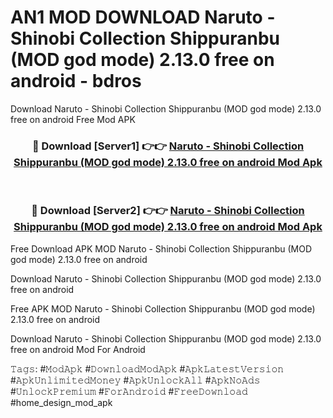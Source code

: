 # AN1 MOD DOWNLOAD Naruto - Shinobi Collection Shippuranbu (MOD god mode) 2.13.0 free on android - bdros
Download Naruto - Shinobi Collection Shippuranbu (MOD god mode) 2.13.0 free on android Free Mod APK

<div align="center">
<h3>🔴 Download [Server1] 👉👉 <a href="https://apk-comot.site?title=Naruto_-_Shinobi_Collection_Shippuranbu_(MOD_god_mode)_2.13.0_free_on_android">Naruto - Shinobi Collection Shippuranbu (MOD god mode) 2.13.0 free on android Mod Apk</a></h3><br>

<h3>🔴 Download [Server2] 👉👉 <a href="https://apk-comot.site?title=Naruto_-_Shinobi_Collection_Shippuranbu_(MOD_god_mode)_2.13.0_free_on_android">Naruto - Shinobi Collection Shippuranbu (MOD god mode) 2.13.0 free on android Mod Apk</a></h3>
</div>


Free Download APK MOD Naruto - Shinobi Collection Shippuranbu (MOD god mode) 2.13.0 free on android

Download Naruto - Shinobi Collection Shippuranbu (MOD god mode) 2.13.0 free on android 

Free APK MOD Naruto - Shinobi Collection Shippuranbu (MOD god mode) 2.13.0 free on android 

Download Naruto - Shinobi Collection Shippuranbu (MOD god mode) 2.13.0 free on android Mod For Android

𝚃𝚊𝚐𝚜: #𝙼𝚘𝚍𝙰𝚙𝚔 #𝙳𝚘𝚠𝚗𝚕𝚘𝚊𝚍𝙼𝚘𝚍𝙰𝚙𝚔 #𝙰𝚙𝚔𝙻𝚊𝚝𝚎𝚜𝚝𝚅𝚎𝚛𝚜𝚒𝚘𝚗 #𝙰𝚙𝚔𝚄𝚗𝚕𝚒𝚖𝚒𝚝𝚎𝚍𝙼𝚘𝚗𝚎𝚢 #𝙰𝚙𝚔𝚄𝚗𝚕𝚘𝚌𝚔𝙰𝚕𝚕 #𝙰𝚙𝚔𝙽𝚘𝙰𝚍𝚜 #𝚄𝚗𝚕𝚘𝚌𝚔𝙿𝚛𝚎𝚖𝚒𝚞𝚖 #𝙵𝚘𝚛𝙰𝚗𝚍𝚛𝚘𝚒𝚍 #𝙵𝚛𝚎𝚎𝙳𝚘𝚠𝚗𝚕𝚘𝚊𝚍 #home_design_mod_apk